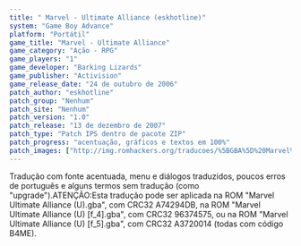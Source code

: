 ```yaml
---
title: " Marvel - Ultimate Alliance (eskhotline)"
system: "Game Boy Advance"
platform: "Portátil"
game_title: "Marvel - Ultimate Alliance"
game_category: "Ação - RPG"
game_players: "1"
game_developer: "Barking Lizards"
game_publisher: "Activision"
game_release_date: "24 de outubro de 2006"
patch_author: "eskhotline"
patch_group: "Nenhum"
patch_site: "Nenhum"
patch_version: "1.0"
patch_release: "13 de dezembro de 2007"
patch_type: "Patch IPS dentro de pacote ZIP"
patch_progress: "acentuação, gráficos e textos em 100%"
patch_images: ["http://img.romhackers.org/traducoes/%5BGBA%5D%20Marvel%20-%20Ultimate%20Alliance%20-%20eskhotline%20-%201.png","http://img.romhackers.org/traducoes/%5BGBA%5D%20Marvel%20-%20Ultimate%20Alliance%20-%20eskhotline%20-%202.png","http://img.romhackers.org/traducoes/%5BGBA%5D%20Marvel%20-%20Ultimate%20Alliance%20-%20eskhotline%20-%203.png"]
---
```

Tradução com fonte acentuada, menu e diálogos traduzidos, poucos erros de português e alguns termos sem tradução (como "upgrade").ATENÇÃO:Esta tradução pode ser aplicada na ROM "Marvel Ultimate Alliance (U).gba", com CRC32 A74294DB, na ROM "Marvel Ultimate Alliance (U) [f_4].gba", com CRC32 96374575, ou na ROM "Marvel Ultimate Alliance (U) [f_5].gba", com CRC32 A3720014 (todas com código B4ME).